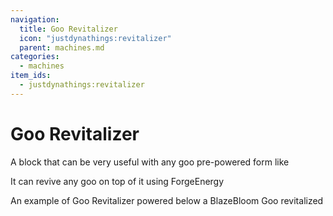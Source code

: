 ```yaml
---
navigation:
  title: Goo Revitalizer
  icon: "justdynathings:revitalizer"
  parent: machines.md
categories:
  - machines
item_ids:
  - justdynathings:revitalizer
---
```


# Goo Revitalizer

A block that can be very useful with any goo pre-powered form like <ItemLink id="justdynathings:energized_blazebloom_goo" />

It can revive any goo on top of it using ForgeEnergy

<BlockImage id="justdynathings:revitalizer" scale="8.0" p:active="false" p:facing="down" p:goo_found="false"/>


An example of Goo Revitalizer powered below a BlazeBloom Goo revitalized

<GameScene zoom="4">
  <ImportStructure src="../nbt/revitalizer_with_goo.nbt" />
</GameScene>

<RecipeFor id="justdynathings:revitalizer" />
